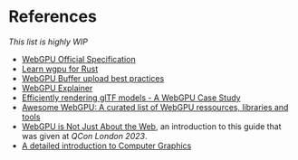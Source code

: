 References
==========

*This list is highly WIP*

 - [WebGPU Official Specification](https://www.w3.org/TR/webgpu)
 - [Learn wgpu for Rust](https://sotrh.github.io/learn-wgpu)
 - [WebGPU Buffer upload best practices](https://toji.github.io/webgpu-best-practices/buffer-uploads.html)
 - [WebGPU Explainer](https://gpuweb.github.io/gpuweb/explainer)
 - [Efficiently rendering glTF models - A WebGPU Case Study](https://toji.github.io/webgpu-gltf-case-study)
 - [Awesome WebGPU: A curated list of WebGPU ressources, libraries and tools](https://github.com/mikbry/awesome-webgpu)
 - [WebGPU is Not Just About the Web](../data/2023-03_WebGPU%20is%20not%20just%20about%20the%20Web.pdf), an introduction to this guide that was given at *QCon London 2023*.
 - [A detailed introduction to Computer Graphics](https://www.scratchapixel.com)
